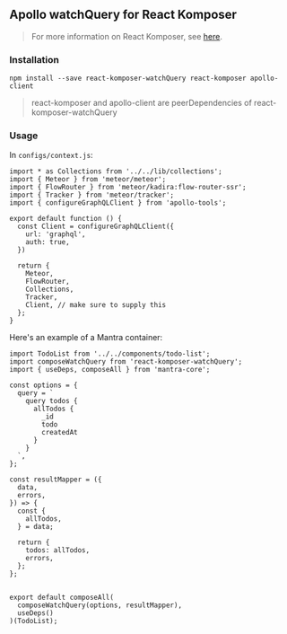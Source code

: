## Apollo watchQuery for React Komposer

> For more information on React Komposer, see [here](https://github.com/kadirahq/react-komposer).

### Installation

```
npm install --save react-komposer-watchQuery react-komposer apollo-client
```

> react-komposer and apollo-client are peerDependencies of react-komposer-watchQuery

### Usage

In `configs/context.js`:

```
import * as Collections from '../../lib/collections';
import { Meteor } from 'meteor/meteor';
import { FlowRouter } from 'meteor/kadira:flow-router-ssr';
import { Tracker } from 'meteor/tracker';
import { configureGraphQLClient } from 'apollo-tools';

export default function () {
  const Client = configureGraphQLClient({
    url: 'graphql',
    auth: true,
  })

  return {
    Meteor,
    FlowRouter,
    Collections,
    Tracker,
    Client, // make sure to supply this
  };
}
```

Here's an example of a Mantra container:

```
import TodoList from '../../components/todo-list';
import composeWatchQuery from 'react-komposer-watchQuery';
import { useDeps, composeAll } from 'mantra-core';

const options = {
  query = `
    query todos {
      allTodos {
        _id
        todo
        createdAt
      }
    }
  `,
};

const resultMapper = ({
  data,
  errors,
}) => {
  const {
    allTodos,
  } = data;

  return {
    todos: allTodos,
    errors,
  };
};


export default composeAll(
  composeWatchQuery(options, resultMapper),
  useDeps()
)(TodoList);

```
